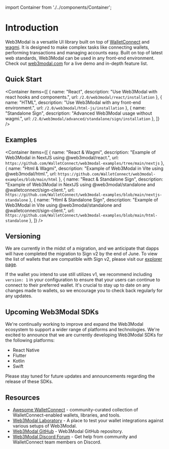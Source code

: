 import Container from './../components/Container';

# Introduction

Web3Modal is a versatile UI library built on top of [WalletConnect](https://walletconnect.com) and [wagmi](https://wagmi.sh). It is designed to make complex tasks like connecting wallets, performing transactions and managing accounts easy. Built on top of latest web standards, Web3Modal can be used in any front-end environment. Check out [web3modal.com](https://web3modal.com) for a live demo and in-depth feature list.

## Quick Start

<Container
items={[
{
name: "React",
description: "Use Web3Modal with react hooks and components.",
url: `/2.0/web3modal/react/installation`
},
{
name: "HTML",
description: "Use Web3Modal with any front-end environment.",
url: `/2.0/web3modal/html-js/installation`
},
{
name: "Standalone Sign",
description: "Advanced Web3Modal usage without wagmi.",
url: `/2.0/web3modal/advanced/standalone/sign/installation`
},
]}
/>

## Examples

<Container
items={[
{
name: "React & Wagmi",
description: "Example of Web3Modal in NextJS using @web3modal/react.",
url: `https://github.com/WalletConnect/web3modal-examples/tree/main/nextjs`
},
{
name: "Html & Wagmi",
description: "Example of Web3Modal in Vite using @web3modal/html.",
url: `https://github.com/WalletConnect/web3modal-examples/blob/main/html`
},
{
name: "React & Standalone Sign",
description: "Example of Web3Modal in NextJS using @web3modal/standalone and @walletconnect/sign-client.",
url: `https://github.com/WalletConnect/web3modal-examples/blob/main/nextjs-standalone`
},
{
name: "Html & Standalone Sign",
description: "Example of Web3Modal in Vite using @web3modal/standalone and @walletconnect/sign-client.",
url: `https://github.com/WalletConnect/web3modal-examples/blob/main/html-standalone`
},
]}
/>

## Versioning

We are currently in the midst of a migration, and we anticipate that dapps will have completed the migration to Sign v2 by the end of June. To view the list of wallets that are compatible with Sign v2, please visit our [explorer page](https://explorer.walletconnect.com/?type=wallet&version=2).

If the wallet you intend to use still utilizes v1, we recommend including `version: 1` in your configuration to ensure that your users can continue to connect to their preferred wallet. It's crucial to stay up to date on any changes made to wallets, so we encourage you to check back regularly for any updates.

## Upcoming Web3Modal SDKs

We're continually working to improve and expand the Web3Modal ecosystem to support a wider range of platforms and technologies. We're excited to announce that we are currently developing Web3Modal SDKs for the following platforms:

- React Native
- Flutter
- Kotlin
- Swift

Please stay tuned for future updates and announcements regarding the release of these SDKs.

## Resources

- [Awesome WalletConnect](https://github.com/WalletConnect/awesome-walletconnect) - community-curated collection of WalletConnect-enabled wallets, libraries, and tools.
- [Web3Modal Laboratory](https://lab.web3modal.com) - A place to test your wallet integrations against various setups of Web3Modal.
- [Web3Modal GitHub](https://github.com/WalletConnect/web3modal) - Web3Modal GitHub repository.
- [Web3Modal Discord Forum](https://discord.com/channels/492410046307631105/1040016448157925467) - Get help from community and WalletConnect team members on Discord.
